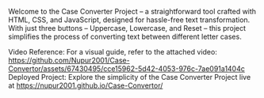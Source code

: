 Welcome to the Case Converter Project – a straightforward tool crafted with HTML, CSS, and JavaScript, designed for hassle-free text transformation. With just three buttons – Uppercase, Lowercase, and Reset – this project simplifies the process of converting text between different letter cases.

Video Reference:
For a visual guide, refer to the attached video:
https://github.com/Nupur2001/Case-Convertor/assets/67430495/cce15962-5d42-4053-976c-7ae091a1404c
Deployed Project:
Explore the simplicity of the Case Converter Project live at 
https://nupur2001.github.io/Case-Convertor/
